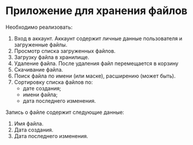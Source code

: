 <h1>Приложение для хранения файлов</h1>
<p>Необходимо реализовать:</p>
<ol>
	<li>Вход в аккаунт. Аккаунт содержит личные данные пользователя и загруженные файлы.</li>
	<li>Просмотр списка загруженных файлов.</li>
	<li>Загрузку файла в хранилище.</li>
	<li>Удаление файла. После удаления файл перемещается в корзину</li>
	<li>Скачивание файла.</li>
	<li>Поиск файла по имени (или маске), расширению (может быть).</li>
	<li>Сортировку списка файлов по:
	<ul>
		<li>дате создания;</li>
		<li>имени файла;</li>
		<li>дата последнего изменения.</li>
	</ul>
	</li>
</ol>
	
<p>Запись о файле содержит следующие данные:</p>
<ol>
	<li>Имя файла.</li>
	<li>Дата создания.</li>
	<li>Дата последнего изменения.</li>
</ol>

